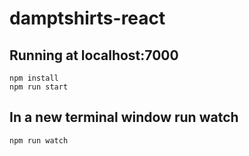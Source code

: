 # damptshirts-react

## Running at localhost:7000
```node
npm install
npm run start
```

## In a new terminal window run watch
```node
npm run watch
```
